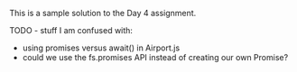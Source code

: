 This is a sample solution to the Day 4 assignment.

TODO - stuff I am confused with:
  * using promises versus await() in Airport.js
  * could we use the fs.promises API instead of creating our own Promise?
